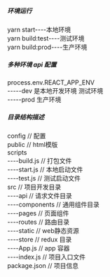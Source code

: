 #####    环境运行
yarn start----本地环境    
yarn build:test----测试环境   
yarn build:prod----生产环境  

#####  多种环境 api 配置
process.env.REACT_APP_ENV        
-----dev 是本地开发环境  测试环境     
-----prod 生产环境

##### 目录结构描述
config                      // 配置   
public                      // html模版  
scripts    
----build.js               // 打包文件    
----start.js               // 本地启动文件    
----test.js                // 测试启动文件    
src                         // 项目开发目录    
----api                    // 请求文件目录    
----components             // 通用组件目录    
----pages                  // 页面组件    
----routes                 // 路由目录     
----static                 // web静态资源             
----store                  // redux 目录    
----App.js                 // app 容器    
----index.js               // 项目入口文件    
package.json               // 项目信息


